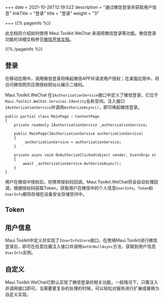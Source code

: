 +++
date = 2021-10-28T12:19:52Z
description = "通过微信登录并获取用户信息"
linkTitle = "登录"
title = "登录"
weight = "3"

+++
{{% pageinfo %}}

此文档将介绍如何使用 Maui.Toolkit.WeChat 来调用微信登录等功能。微信登录功能的详细文档参见<a href='[https://developers.weixin.qq.com/doc/oplatform/Mobile_App/WeChat_Login/Development_Guide.html](https://developers.weixin.qq.com/doc/oplatform/Mobile_App/WeChat_Login/Development_Guide.html "https://developers.weixin.qq.com/doc/oplatform/Mobile_App/WeChat_Login/Development_Guide.html")' target='_blank'>微信开放文档</a>。

{{% /pageinfo %}}

## 登录

在移动应用中，调用微信登录将唤起微信APP并请求用户授权；在桌面应用中，将访问微信网页应用授权网址以展示二维码。

Maui.Toolkit.WeChat 在`IAuthorizationService`接口中定义了微信登录，它位于`Maui.Toolkit.WeChat.Services.Identity`名称空间。注入接口`IAuthorizationService`并调用`AuthorizeAsync()`，即可唤起微信登录。

    public partial class MainPage : ContentPage
    {
        private readonly IAuthorizationService _authorizationService;
    
        public MainPage(IAuthorizationService authorizationService)
        {
            _authorizationService = authorizationService;
        }
    
        private async void OnAuthorizeClicked(object sender, EventArgs e)
        {
            await _authorizationService.AuthorizeAsync();
        }
    }

用户在微信中授权后，将携带授权码回调，Maui.Toolkit.WeChat将会自动处理回调，根据授权码获取Token，获取用户在微信中的个人信息`UserInfo`。`Token`和`UserInfo`都将存储在设备安全存储空间中。

## Token

## 用户信息

Maui.Toolkit中定义并实现了`IUserInfoStore`接口。在使用Maui.Toolkit进行微信登录后，即可在任意位置注入接口并调用`GetOrNullAsync`方法，获取到用户信息`UserInfo`实例。

## 自定义

Maui.Toolkit.WeChat已默认实现了微信登录的相关功能，一般情况下，只需注入并调用接口即可。当需要更复杂的处理的时候，可以轻松对服务进行扩展或替换为自定义实现。